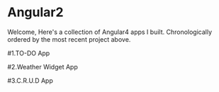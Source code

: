 # Angular2
Welcome, Here's a collection of Angular4 apps I built. Chronologically ordered by the most recent project above.

#1.TO-DO App

#2.Weather Widget App

#3.C.R.U.D App
